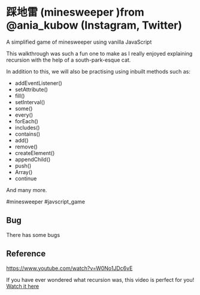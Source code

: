 # 踩地雷 (minesweeper )from @ania_kubow (Instagram, Twitter)

A simplified game of minesweeper using vanilla JavaScript


This walkthrough was such a fun one to make as I really enjoyed explaining recursion with the help of a south-park-esque cat.



In addition to this, we will also be practising using inbuilt methods such as:

- addEventListener()
- setAttribute()
- fill()
- setInterval()
- some()
- every()
- forEach()
- includes()
- contains()
- add()
- remove()
- createElement()
- appendChild()
- push()
- Array()
- continue

And many more.


#minesweeper
#javscript_game

## Bug
There has some bugs

## Reference
https://www.youtube.com/watch?v=W0No1JDc6vE   

If you have ever wondered what recursion was, this video is perfect for you! [Watch it here](https://www.youtube.com/watch?v=rxdGAKRndz8)
